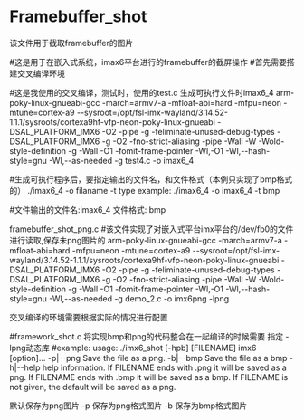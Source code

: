 # Framebuffer_shot
该文件用于截取framebuffer的图片

#这是用于在嵌入式系统，imax6平台进行的framebuffer的截屏操作
#首先需要搭建交叉编译环境

#这是我使用的交叉编译，测试时，使用的test.c  生成可执行文件时imax6_4
arm-poky-linux-gnueabi-gcc  -march=armv7-a -mfloat-abi=hard -mfpu=neon -mtune=cortex-a9 --sysroot=/opt/fsl-imx-wayland/3.14.52-1.1.1/sysroots/cortexa9hf-vfp-neon-poky-linux-gnueabi -DSAL_PLATFORM_IMX6  -O2 -pipe -g -feliminate-unused-debug-types  -DSAL_PLATFORM_IMX6  -g -O2 -fno-strict-aliasing -pipe -Wall -W -Wold-style-definition -g -Wall -O1 -fomit-frame-pointer  -Wl,-O1 -Wl,--hash-style=gnu -Wl,--as-needed  -g  test4.c -o imax6_4




#生成可执行程序后，要指定输出的文件名，和文件格式（本例只实现了bmp格式的）
./imax6_4 -o filaname -t type
example: ./imax6_4 -o imax6_4 -t bmp

#文件输出的文件名:imax6_4  文件格式: bmp



framebuffer_shot_png.c
#该文件实现了对嵌入式平台imx平台的/dev/fb0的文件进行读取,保存未png图片的
arm-poky-linux-gnueabi-gcc  -march=armv7-a -mfloat-abi=hard -mfpu=neon -mtune=cortex-a9 --sysroot=/opt/fsl-imx-wayland/3.14.52-1.1.1/sysroots/cortexa9hf-vfp-neon-poky-linux-gnueabi -DSAL_PLATFORM_IMX6  -O2 -pipe -g -feliminate-unused-debug-types  -DSAL_PLATFORM_IMX6  -g -O2 -fno-strict-aliasing -pipe -Wall -W -Wold-style-definition -g -Wall -O1 -fomit-frame-pointer  -Wl,-O1 -Wl,--hash-style=gnu -Wl,--as-needed  -g  demo_2.c -o imx6png -lpng

交叉编译的环境需要根据实际的情况进行配置


#framework_shot.c 将实现bmp和png的代码整合在一起编译的时候需要 指定 -lpng动态库
#example:
  usage: ./imx6_shot [-hpb] [FILENAME]
  imx6 [option]...
  -p|--png                Save the file as a png.
  -b|--bmp                Save the file as a bmp
  -h|--help               help information.
  If FILENAME ends with .png it will be saved as a png.
  If FILENAME ends with .bmp it will be saved as a bmp.
  If FILENAME is not given, the default will be saved as a png.
  
  默认保存为png图片
-p 保存为png格式图片
-b 保存为bmp格式图片
